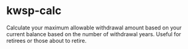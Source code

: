 # kwsp-calc
Calculate your maximum allowable withdrawal amount based on your current balance based on the number of withdrawal years. Useful for retirees or those about to retire.

